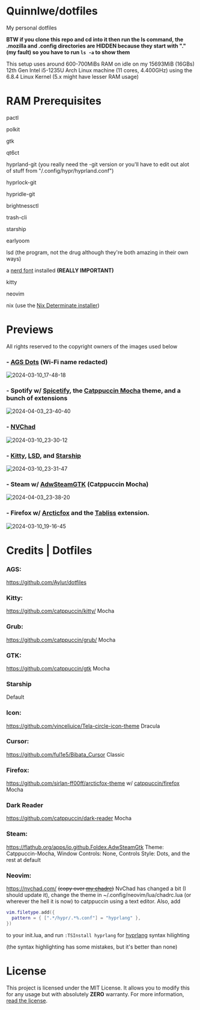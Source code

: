 # QuinnIwe/dotfiles
My personal dotfiles

**BTW if you clone this repo and cd into it then run the ls command, the .mozilla and .config directories are HIDDEN because they start with "." (my fault) so you have to run `ls -a` to show them**

This setup uses around 600-700MiBs RAM on idle on my 15693MiB (16GBs) 12th Gen Intel i5-1235U Arch Linux machine (11 cores, 4.400GHz) using the 6.8.4 Linux Kernel (5.x might have lesser RAM usage)

# RAM Prerequisites

pactl

polkit

gtk

qt6ct

hyprland-git (you really need the -git version or you'll have to edit out alot of stuff from "/.config/hypr/hyprland.conf")

hyprlock-git

hypridle-git

brightnessctl

trash-cli

starship

earlyoom

lsd (the program, not the drug although they're both amazing in their own ways)

a [nerd font](https://www.nerdfonts.com/) installed **(REALLY IMPORTANT)**

kitty

neovim

nix (use the [Nix Determinate installer](https://github.com/DeterminateSystems/nix-installer))

# Previews

All rights reserved to the copyright owners of the images used below

### - [AGS Dots](https://github.com/Aylur/dotfiles) (Wi-Fi name redacted)
![2024-03-10_17-48-18](https://github.com/fortunef/My-Arch-Install/assets/141419112/42ed12a5-89b6-4709-be46-81cb495f7c53)

### - Spotify w/ [Spicetify](https://spicetify.app/), the [Catppuccin Mocha](https://github.com/catppuccin/spicetify) theme, and a bunch of extensions
![2024-04-03_23-40-40](https://github.com/fortunef/dotfiles/assets/141419112/c6433461-e87d-4cb0-a87e-6011a07a1cdf)

### - [NVChad](https://nvchad.com/)
![2024-03-10_23-30-12](https://github.com/fortunef/My-Arch-Install/assets/141419112/92c3eb67-e05c-4179-bac6-4297da45131c)

### - [Kitty](https://sw.kovidgoyal.net/kitty/), [LSD](https://github.com/lsd-rs/lsd), and [Starship](https://starship.rs/)
![2024-03-10_23-31-47](https://github.com/fortunef/My-Arch-Install/assets/141419112/fe720c76-bff9-4e0a-8e40-c631a9466661)

### - Steam w/ [AdwSteamGTK](https://flathub.org/apps/io.github.Foldex.AdwSteamGtk) (Catppuccin Mocha)
![2024-04-03_23-38-20](https://github.com/fortunef/dotfiles/assets/141419112/febe7dbe-8843-4b0f-adab-99974914c531)

### - Firefox w/ [Arcticfox](https://github.com/sirlan-ff00ff/arcticfox-theme) and the [Tabliss](https://tabliss.io/) extension.
![2024-03-10_19-16-45](https://github.com/fortunef/My-Arch-Install/assets/141419112/8795a807-b594-43d2-b897-3add61e9249c)

# Credits | Dotfiles
### AGS:
https://github.com/Aylur/dotfiles

### Kitty:
https://github.com/catppuccin/kitty/ Mocha

### Grub:
https://github.com/catppuccin/grub/ Mocha

### GTK:
https://github.com/catppuccin/gtk Mocha

### Starship
Default

### Icon:
https://github.com/vinceliuice/Tela-circle-icon-theme Dracula

### Cursor:
https://github.com/ful1e5/Bibata_Cursor Classic

### Firefox:
https://github.com/sirlan-ff00ff/arcticfox-theme w/ [catppuccin/firefox](https://github.com/catppuccin/firefox) Mocha

### Dark Reader
https://github.com/catppuccin/dark-reader Mocha

### Steam:
https://flathub.org/apps/io.github.Foldex.AdwSteamGtk Theme: Catppuccin-Mocha, Window Controls: None, Controls Style: Dots, and the rest at default

### Neovim:
https://nvchad.com/ ~~(copy over [my chadrc](https://github.com/fortunef/My-Arch-Install/blob/main/.config/nvim/lua/custom/chadrc.lua))~~ NvChad has changed a bit (I should update it), change the theme in ~/.config/neovim/lua/chadrc.lua (or wherever the hell it is now) to catppuccin using a text editor. Also, add 
``` lua
vim.filetype.add({
  pattern = { [".*/hypr/.*%.conf"] = "hyprlang" },
})
```
to your init.lua, and run `:TSInstall hyprlang` for [hyprlang](https://hyprland.org/hyprlang/) syntax hilighting 

(the syntax highlighting has some mistakes, but it's better than none)

# License
This project is licensed under the MIT License. It allows you to modify this for any usage but with absolutely **ZERO** warranty. For more information, [read the license](https://github.com/fortunef/My-Arch-Install/blob/main/LICENSE).
